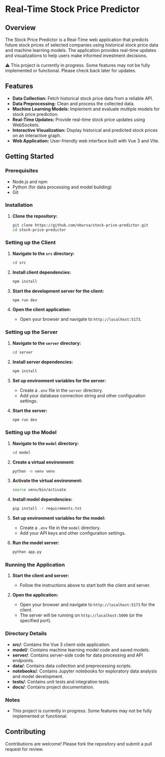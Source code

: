 # Real-Time Stock Price Predictor

## Overview

The Stock Price Predictor is a Real-Time web application that predicts future stock prices of selected companies using historical stock price data and machine learning models. The application provides real-time updates and visualizations to help users make informed investment decisions.

⚠️ This project is currently in progress. Some features may not be fully implemented or functional. Please check back later for updates.

## Features

- **Data Collection:** Fetch historical stock price data from a reliable API.
- **Data Preprocessing:** Clean and process the collected data.
- **Machine Learning Models:** Implement and evaluate multiple models for stock price prediction.
- **Real-Time Updates:** Provide real-time stock price updates using WebSockets.
- **Interactive Visualization:** Display historical and predicted stock prices on an interactive graph.
- **Web Application:** User-friendly web interface built with Vue 3 and Vite.

## Getting Started

### Prerequisites

- Node.js and npm
- Python (for data processing and model building)
- Git

### Installation

1. **Clone the repository:**
   ```sh
   git clone https://github.com/nbursa/stock-price-predictor.git
   cd stock-price-predictor
   ```

### Setting up the Client

1. **Navigate to the `src` directory:**

   ```sh
   cd src
   ```

2. **Install client dependencies:**

   ```sh
   npm install
   ```

3. **Start the development server for the client:**

   ```sh
   npm run dev
   ```

4. **Open the client application:**
   - Open your browser and navigate to `http://localhost:5173`.

### Setting up the Server

1. **Navigate to the `server` directory:**

   ```sh
   cd server
   ```

2. **Install server dependencies:**

   ```sh
   npm install
   ```

3. **Set up environment variables for the server:**

   - Create a `.env` file in the `server` directory.
   - Add your database connection string and other configuration settings.

4. **Start the server:**
   ```sh
   npm run dev
   ```

### Setting up the Model

1. **Navigate to the `model` directory:**

   ```sh
   cd model
   ```

2. **Create a virtual environment:**

   ```sh
   python -m venv venv
   ```

3. **Activate the virtual environment:**

   ```sh
   source venv/bin/activate
   ```

4. **Install model dependencies:**

   ```sh
   pip install -r requirements.txt
   ```

5. **Set up environment variables for the model:**

   - Create a `.env` file in the `model` directory.
   - Add your API keys and other configuration settings.

6. **Run the model server:**
   ```sh
   python app.py
   ```

### Running the Application

1. **Start the client and server:**

   - Follow the instructions above to start both the client and server.

2. **Open the application:**
   - Open your browser and navigate to `http://localhost:5173` for the client.
   - The server will be running on `http://localhost:5000` (or the specified port).

### Directory Details

- **src/**: Contains the Vue 3 client-side application.
- **model/**: Contains machine learning model code and saved models.
- **server/**: Contains server-side code for data processing and API endpoints.
- **data/**: Contains data collection and preprocessing scripts.
- **notebooks/**: Contains Jupyter notebooks for exploratory data analysis and model development.
- **tests/**: Contains unit tests and integration tests.
- **docs/**: Contains project documentation.

### Notes

- This project is currently in progress. Some features may not be fully implemented or functional.

## Contributing

Contributions are welcome! Please fork the repository and submit a pull request for review.
